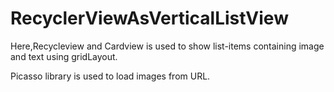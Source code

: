 # RecyclerViewAsVerticalListView

Here,Recycleview and Cardview is used to show list-items containing image and text using gridLayout.

Picasso library is used to load images from URL.
